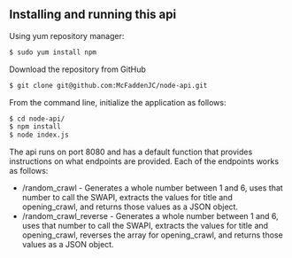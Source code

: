 ## Installing and running this api

Using yum repository manager:

```bash
$ sudo yum install npm
```

Download the repository from GitHub
```bash
$ git clone git@github.com:McFaddenJC/node-api.git
```

From the command line, initialize the application as follows:
```bash
$ cd node-api/
$ npm install
$ node index.js
```

The api runs on port 8080 and has a default function that provides instructions on what endpoints are provided. Each of the endpoints works as follows:
* /random_crawl - Generates a whole number between 1 and 6, uses that number to call the SWAPI, extracts the values for title and opening_crawl, and returns those values as a JSON object.
* /random_crawl_reverse - Generates a whole number between 1 and 6, uses that number to call the SWAPI, extracts the values for title and opening_crawl, reverses the array for opening_crawl, and returns those values as a JSON object.